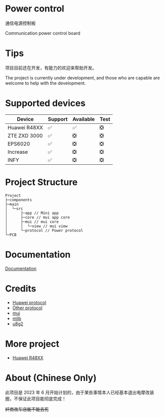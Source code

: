 # Power control

通信电源控制板

Communication power control board

# Tips

项目目前还在开发，有能力的欢迎来帮助开发。

The project is currently under development, and those who are capable are welcome to help with the development.

# Supported devices

| Device       | Support | Available | Test |
| ------------ | ------- | --------- | ---- |
| Huawei R48XX | ✅      | ✅        | ❎   |
| ZTE ZXD 3000 | ✅      | ❎        | ❎   |
| EPS6020      | ✅      | ❎        | ❎   |
| Increase     | ✅      | ❎        | ❎   |
| INFY         | ✅      | ❎        | ❎   |

# Project Structure

```
Project
├─components
├─main
│  └─src
│      ├─app // Mini app
│      ├─core // mui app core
│      ├─mui // mui core
│      │  └─view // mui view
│      └─protocol // Power protocol
└─PCB
```

# Documentation

[Documentation](/doc)

# Credits

- [Huawei protocol](https://github.com/BotoX/huawei-r48xx-esp32)
- [Other protocol](https://github.com/577fkj/Dump-CANControl)
- [mui](https://github.com/solosky/pixl.js)
- [mlib](https://github.com/P-p-H-d/mlib)
- [u8g2](https://github.com/olikraus/u8g2)

# More project

- [Huawei R48XX](https://github.com/stars/577fkj/lists/huawei-r48xx)

# About (Chinese Only)

此项目是 2023 年 6 月开始计划的，由于某些事情本人已经基本退出电摩改装圈，不保证此项目能彻底完成！

~~奸商改车店能不能去死~~
